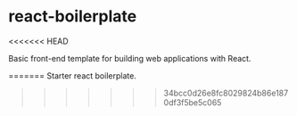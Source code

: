 # react-boilerplate
<<<<<<< HEAD

 Basic front-end template for building web applications with React.

=======
Starter react boilerplate.
>>>>>>> 34bcc0d26e8fc8029824b86e1870df3f5be5c065
